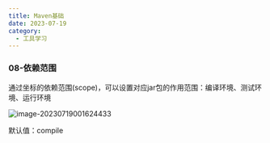 ```yaml
---
title: Maven基础
date: 2023-07-19
category:
  - 工具学习
---
```


### 08-依赖范围

通过坐标的依赖范围(scope)，可以设置对应jar包的作用范围：编译环境、测试环境、运行环境

![image-20230719001624433](http://www.iocaop.com/images/2023-07/202307190016475.png)

默认值：compile